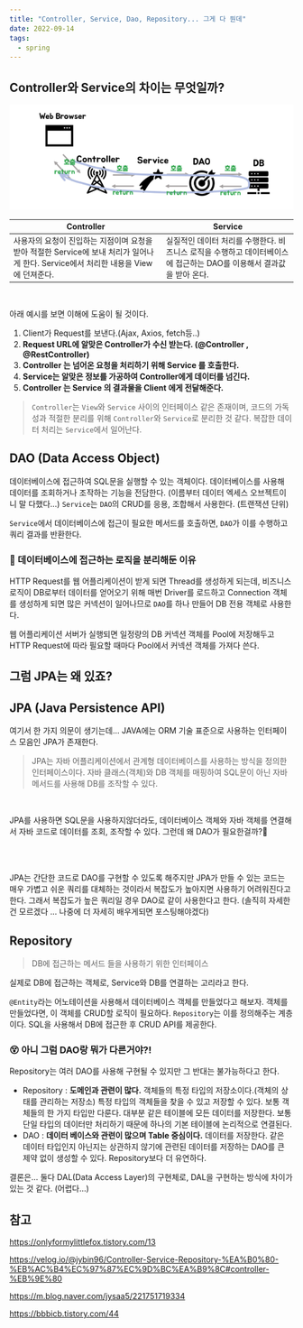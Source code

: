 ```yaml
---
title: "Controller, Service, Dao, Repository... 그게 다 뭔데"
date: 2022-09-14
tags:
  - spring
---
```


## Controller와 Service의 차이는 무엇일까?



![](structure.png)

| Controller                                                   | Service                                                      |
| ------------------------------------------------------------ | ------------------------------------------------------------ |
| 사용자의 요청이 진입하는 지점이며 요청을 받아 적절한 Service에 보내 처리가 일어나게 한다. Service에서 처리한 내용을 View에 던져준다. | 실질적인 데이터 처리를 수행한다. 비즈니스 로직을 수행하고 데이터베이스에 접근하는 DAO를 이용해서 결과값을 받아 온다. |

<br/>

아래 예시를 보면 이해에 도움이 될 것이다.

1) Client가 Request를 보낸다.(Ajax, Axios, fetch등..)
2) **Request URL에 알맞은 Controller가 수신 받는다. (@Controller , @RestController)**
3) **Controller 는 넘어온 요청을 처리하기 위해 Service 를 호출한다.**
4) **Service는 알맞은 정보를 가공하여 Controller에게 데이터를 넘긴다.**
5) **Controller 는 Service 의 결과물을 Client 에게 전달해준다.**

> `Controller`는 `View`와 `Service` 사이의 인터페이스 같은 존재이며, 코드의 가독성과 적절한 분리를 위해 `Controller`와 `Service`로 분리한 것 같다. 복잡한 데이터 처리는 `Service`에서 일어난다.



## DAO (Data Access Object)

데이터베이스에 접근하여 SQL문을 실행할 수 있는 객체이다. 데이터베이스를 사용해 데이터를 조회하거나 조작하는 기능을 전담한다. (이름부터 데이터 엑세스 오브젝트이니 말 다했다...) `Service`는 `DAO`의 CRUD를 응용, 조합해서 사용한다. (트랜잭션 단위) <br/>

`Service`에서 데이터베이스에 접근이 필요한 메서드를 호출하면, `DAO`가 이를 수행하고 쿼리 결과를 반환한다.



### 🤔 데이터베이스에 접근하는 로직을 분리해둔 이유

HTTP Request를 웹 어플리케이션이 받게 되면 Thread를 생성하게 되는데, 비즈니스 로직이 DB로부터 데이터를 얻어오기 위해 매번 Driver를 로드하고 Connection 객체를 생성하게 되면 많은 커넥션이 일어나므로 `DAO`를 하나 만들어 DB 전용 객체로 사용한다.<br/>

웹 어플리케이션 서버가 실행되면 일정량의 DB 커넥션 객체를 Pool에 저장해두고 HTTP Request에 따라 필요할 때마다 Pool에서 커넥션 객체를 가져다 쓴다.



## 그럼 JPA는 왜 있죠?

## JPA (Java Persistence API)

여기서 한 가지 의문이 생기는데... JAVA에는 ORM 기술 표준으로 사용하는 인터페이스 모음인 JPA가 존재한다.

> JPA는 자바 어플리케이션에서 관계형 데이터베이스를 사용하는 방식을 정의한 인터페이스이다. 자바 클래스(객체)와 DB 객체를 매핑하여 SQL문이 아닌 자바 메서드를 사용해 DB를 조작할 수 있다.

<br/>

JPA를 사용하면 SQL문을 사용하지않더라도, 데이터베이스 객체와 자바 객체를 연결해서 자바 코드로 데이터를 조회, 조작할 수 있다.  그런데 왜 DAO가 필요한걸까?🤔

<br/> <br/>

JPA는 간단한 코드로 DAO를 구현할 수 있도록 해주지만 JPA가 만들 수 있는 코드는 매우 가볍고 쉬운 쿼리를 대체하는 것이라서 복잡도가 높아지면 사용하기 어려워진다고 한다. 그래서 복잡도가 높은 쿼리일 경우 DAO로 같이 사용한다고 한다. (솔직히 자세한건 모르겠다 ... 나중에 더 자세히 배우게되면 포스팅해야겠다)



## Repository

> DB에 접근하는 메서드 들을 사용하기 위한 인터페이스

실제로 DB에 접근하는 객체로, Service와 DB를 연결하는 고리라고 한다.



`@Entity`라는 어노테이션을 사용해서 데이터베이스 객체를 만들었다고 해보자. 객체를 만들었다면, 이 객체를 CRUD할 로직이 필요하다. `Repository`는 이를 정의해주는 계층이다. SQL을 사용해서 DB에 접근한 후 CRUD API를 제공한다.



### 😵 아니 그럼 DAO랑 뭐가 다른거야?!

Repository는 여러 DAO를 사용해 구현될 수 있지만 그 반대는 불가능하다고 한다.

* Repository : **도메인과 관련이 많다.** 객체들의 특정 타입의 저장소이다.(객체의 상태를 관리하는 저장소) 특정 타입의 객체들을 찾을 수 있고 저장할 수 있다. 보통 객체들의 한 가지 타입만 다룬다. 대부분 같은 테이블에 모든 데이터를 저장한다. 보통 단일 타입의 데이터만 처리하기 때문에 하나의 기본 테이블에 논리적으로 연결된다.
* DAO : **데이터 베이스와 관련이 많으며 Table 중심이다.** 데이터를 저장한다. 같은 데이터 타입인지 아닌지는 상관하지 않기에 관련된 데이터를 저장하는 DAO를 큰 제약 없이 생성할 수 있다. Repository보다 더 유연하다.

결론은... 둘다 DAL(Data Access Layer)의 구현체로, DAL을 구현하는 방식에 차이가 있는 것 같다. (어렵다...)



## 참고

https://onlyformylittlefox.tistory.com/13 <br/>

https://velog.io/@jybin96/Controller-Service-Repository-%EA%B0%80-%EB%AC%B4%EC%97%87%EC%9D%BC%EA%B9%8C#controller-%EB%9E%80 <br/>

https://m.blog.naver.com/jysaa5/221751719334<br/>

https://bbbicb.tistory.com/44
